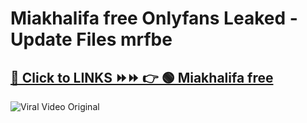 
 # Miakhalifa free Onlyfans Leaked - Update Files mrfbe

## <h2><a href="https://clipsfans.com/Miakhalifa_free&ref=git">🔗 Click to LINKS ⏩⏩ 👉 🟢 Miakhalifa free </a></h2>

<a href="https://clipsfans.com/Miakhalifa_free&ref=git" rel="nofollow" data-target="animated-image.originalLink"><img src="https://i.ibb.co.com/xMMVF88/686577567.gif" alt="Viral Video Original" style="max-width: 100%; display: inline-block;" data-target="animated-image.originalImage"></a>

